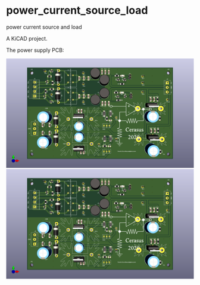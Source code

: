 # power_current_source_load

power current source and load

A KiCAD project.

The power supply PCB:

![The power supply schematics](netzteil.png)
![The power supply PCB](netzteil.png)
